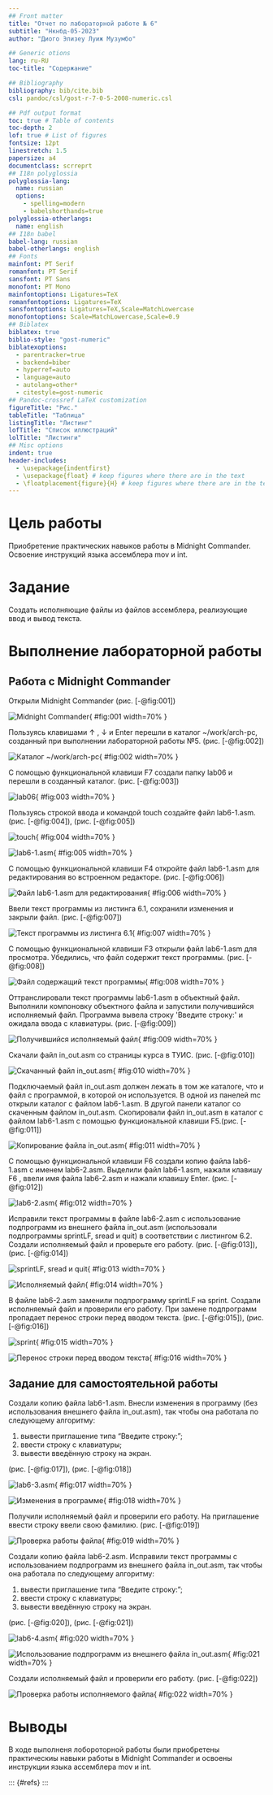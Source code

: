 ```yaml
---
## Front matter
title: "Отчет по лабораторной работе № 6"
subtitle: "Нкнбд-05-2023"
author: "Диого Элизеу Луиж Музумбо"

## Generic otions
lang: ru-RU
toc-title: "Содержание"

## Bibliography
bibliography: bib/cite.bib
csl: pandoc/csl/gost-r-7-0-5-2008-numeric.csl

## Pdf output format
toc: true # Table of contents
toc-depth: 2
lof: true # List of figures
fontsize: 12pt
linestretch: 1.5
papersize: a4
documentclass: scrreprt
## I18n polyglossia
polyglossia-lang:
  name: russian
  options:
	- spelling=modern
	- babelshorthands=true
polyglossia-otherlangs:
  name: english
## I18n babel
babel-lang: russian
babel-otherlangs: english
## Fonts
mainfont: PT Serif
romanfont: PT Serif
sansfont: PT Sans
monofont: PT Mono
mainfontoptions: Ligatures=TeX
romanfontoptions: Ligatures=TeX
sansfontoptions: Ligatures=TeX,Scale=MatchLowercase
monofontoptions: Scale=MatchLowercase,Scale=0.9
## Biblatex
biblatex: true
biblio-style: "gost-numeric"
biblatexoptions:
  - parentracker=true
  - backend=biber
  - hyperref=auto
  - language=auto
  - autolang=other*
  - citestyle=gost-numeric
## Pandoc-crossref LaTeX customization
figureTitle: "Рис."
tableTitle: "Таблица"
listingTitle: "Листинг"
lofTitle: "Список иллюстраций"
lolTitle: "Листинги"
## Misc options
indent: true
header-includes:
  - \usepackage{indentfirst}
  - \usepackage{float} # keep figures where there are in the text
  - \floatplacement{figure}{H} # keep figures where there are in the text
---
```


# Цель работы

Приобретение практических навыков работы в Midnight Commander.
Освоение инструкций языка ассемблера mov и int.

# Задание

Создать исполняющие файлы из файлов ассемблера, реализующие ввод и вывод текста.

# Выполнение лабораторной работы

## Работа с Midnight Commander

Открыли Midnight Commander (рис. [-@fig:001])

![Midnight Commander](image/1.png){ #fig:001 width=70% }

Пользуясь клавишами ↑ , ↓ и Enter перешли в каталог ~/work/arch-pc,
 созданный при выполнении лабораторной работы №5. (рис. [-@fig:002])
 
![Каталог ~/work/arch-pc](image/2.png){ #fig:002 width=70% }
 
С помощью функциональной клавиши F7 создали папку lab06
и перешли в созданный каталог. (рис. [-@fig:003])
 
![lab06](image/3.png){ #fig:003 width=70% }
 
 Пользуясь строкой ввода и командой touch создайте файл lab6-1.asm. (рис. [-@fig:004]), (рис. [-@fig:005])
 
![touch](image/4.png){ #fig:004 width=70% }

![lab6-1.asm](image/5.png){ #fig:005 width=70% }
 
С помощью функциональной клавиши F4 откройте файл lab6-1.asm для
редактирования во встроенном редакторе. (рис. [-@fig:006])
 
![Файл lab6-1.asm для редактирования](image/6.png){ #fig:006 width=70% }

Ввели текст программы из листинга 6.1,
сохранили изменения и закрыли файл. (рис. [-@fig:007])

![Текст программы из листинга 6.1](image/7.png){ #fig:007 width=70% }

С помощью функциональной клавиши F3 открыли файл lab6-1.asm для
просмотра. Убедились, что файл содержит текст программы. (рис. [-@fig:008])

![Файл содержащий текст программы](image/8.png){ #fig:008 width=70% }

Оттранслировали текст программы lab6-1.asm в объектный файл. 
Выполнили компоновку объектного файла и запустили получившийся 
исполняемый файл. Программа вывела строку 'Введите строку:' и ожидала ввода с
клавиатуры. (рис. [-@fig:009])

![Получившийся исполняемый файл](image/9.png){ #fig:009 width=70% }

Скачали файл in_out.asm со страницы курса в ТУИС. (рис. [-@fig:010])

![Скачанный файл in_out.asm](image/10.png){ #fig:010 width=70% }

Подключаемый файл in_out.asm должен лежать в том же каталоге, что и
файл с программой, в которой он используется.
В одной из панелей mc открыли каталог с файлом lab6-1.asm. В другой панели
каталог со скаченным файлом in_out.asm. 
Скопировали файл in_out.asm в каталог с файлом lab6-1.asm
с помощью функциональной клавиши F5.(рис. [-@fig:011]) 

![Копирование файла in_out.asm](image/11.png){ #fig:011 width=70% }

С помощью функциональной клавиши F6 создали копию файла lab6-
1.asm с именем lab6-2.asm. Выделили файл lab6-1.asm, нажали клавишу
F6 , ввели имя файла lab6-2.asm и нажали клавишу Enter. (рис. [-@fig:012])

![lab6-2.asm](image/12.png){ #fig:012 width=70% }

Исправили текст программы в файле lab6-2.asm с использование подпрограмм 
из внешнего файла in_out.asm (использовали подпрограммы
sprintLF, sread и quit) в соответствии с листингом 6.2. 
Создали исполняемый файл и проверьте его работу. (рис. [-@fig:013]), (рис. [-@fig:014])

![sprintLF, sread и quit](image/13.png){ #fig:013 width=70% }

![Исполняемый файл](image/14.png){ #fig:014 width=70% }

В файле lab6-2.asm заменили подпрограмму sprintLF на sprint. 
Создали исполняемый файл и проверили его работу. При замене 
подпрограмм пропадает перенос строки перед вводом текста. (рис. [-@fig:015]), (рис. [-@fig:016])

![sprint](image/15.png){ #fig:015 width=70% }

![Перенос строки перед вводом текста](image/16.png){ #fig:016 width=70% }

## Задание для самостоятельной работы

Создали копию файла lab6-1.asm. Внесли изменения в программу (без
использования внешнего файла in_out.asm), так чтобы она работала по
следующему алгоритму:
1. вывести приглашение типа “Введите строку:”;
2. ввести строку с клавиатуры;
3. вывести введённую строку на экран.

(рис. [-@fig:017]), (рис. [-@fig:018])

![lab6-3.asm](image/17.png){ #fig:017 width=70% }

![Изменения в программе](image/18.png){ #fig:018 width=70% }

Получили исполняемый файл и проверили его работу. На приглашение
ввести строку ввели свою фамилию. (рис. [-@fig:019])

![Проверка работы файла](image/19.png){ #fig:019 width=70% }

Создали копию файла lab6-2.asm. Исправили текст программы 
с использованием подпрограмм из внешнего файла in_out.asm, 
так чтобы она работала по следующему алгоритму:
1. вывести приглашение типа “Введите строку:”;
2. ввести строку с клавиатуры;
3. вывести введённую строку на экран.

(рис. [-@fig:020]), (рис. [-@fig:021])

![lab6-4.asm](image/20.png){ #fig:020 width=70% }

![Использование подпрограмм из внешнего файла in_out.asm](image/21.png){ #fig:021 width=70% }

Создали исполняемый файл и проверили его работу. (рис. [-@fig:022])

![Проверка работы исполняемого файла](image/22.png){ #fig:022 width=70% }


# Выводы

В ходе выполненя лобороторной работы были приобретены практическиы навыки работы в Midnight Commander и
освоены инструкции языка ассемблера mov и int.


::: {#refs}
:::
